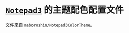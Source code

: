# [`Notepad3`](https://github.com/rizonesoft/Notepad3) 的主题配色配置文件

文件来自 [`maboroshin/Notepad3ColorTheme`](https://github.com/maboroshin/Notepad3ColorTheme)。
